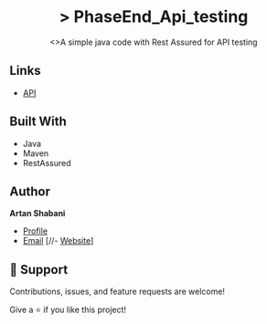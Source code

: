 <h1 align="center">> PhaseEnd_Api_testing</h1>

<p align="center"><>A simple java code with Rest Assured for API testing</p>

## Links

- [API](<API Link> "https:gorest.co.in/public/v2/users")



## Built With

- Java
- Maven
- RestAssured

  
## Author

**Artan Shabani**

- [Profile]("https://github.com/tanTarantino"Artan.sh")
- [Email](mailto:aartan.shabani@gmail.com?subject=Hi "Hi!")
[//- [Website](https://kingtechnologies.in "Welcome")]

## 🤝 Support

Contributions, issues, and feature requests are welcome!

Give a ⭐️ if you like this project!
